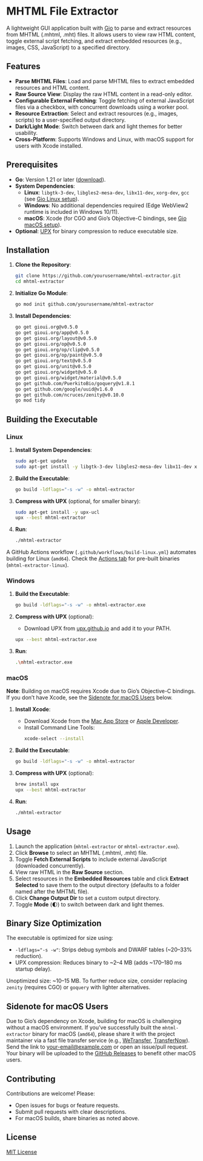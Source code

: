 # MHTML File Extractor

A lightweight GUI application built with [Gio](https://gioui.org) to parse and extract resources from MHTML (.mhtml, .mht) files. It allows users to view raw HTML content, toggle external script fetching, and extract embedded resources (e.g., images, CSS, JavaScript) to a specified directory.

## Features

- **Parse MHTML Files**: Load and parse MHTML files to extract embedded resources and HTML content.
- **Raw Source View**: Display the raw HTML content in a read-only editor.
- **Configurable External Fetching**: Toggle fetching of external JavaScript files via a checkbox, with concurrent downloads using a worker pool.
- **Resource Extraction**: Select and extract resources (e.g., images, scripts) to a user-specified output directory.
- **Dark/Light Mode**: Switch between dark and light themes for better usability.
- **Cross-Platform**: Supports Windows and Linux, with macOS support for users with Xcode installed.

## Prerequisites

- **Go**: Version 1.21 or later ([download](https://golang.org/dl)).
- **System Dependencies**:
  - **Linux**: `libgtk-3-dev`, `libgles2-mesa-dev`, `libx11-dev`, `xorg-dev`, `gcc` (see [Gio Linux setup](https://gioui.org/doc/install/linux)).
  - **Windows**: No additional dependencies required (Edge WebView2 runtime is included in Windows 10/11).
  - **macOS**: Xcode (for CGO and Gio’s Objective-C bindings, see [Gio macOS setup](https://gioui.org/doc/install/macos)).
- **Optional**: [UPX](https://upx.github.io) for binary compression to reduce executable size.

## Installation

1. **Clone the Repository**:
   ```bash
   git clone https://github.com/yourusername/mhtml-extractor.git
   cd mhtml-extractor
   ```

2. **Initialize Go Module**:
   ```bash
   go mod init github.com/yourusername/mhtml-extractor
   ```

3. **Install Dependencies**:
   ```bash
   go get gioui.org@v0.5.0
   go get gioui.org/app@v0.5.0
   go get gioui.org/layout@v0.5.0
   go get gioui.org/op@v0.5.0
   go get gioui.org/op/clip@v0.5.0
   go get gioui.org/op/paint@v0.5.0
   go get gioui.org/text@v0.5.0
   go get gioui.org/unit@v0.5.0
   go get gioui.org/widget@v0.5.0
   go get gioui.org/widget/material@v0.5.0
   go get github.com/PuerkitoBio/goquery@v1.8.1
   go get github.com/google/uuid@v1.6.0
   go get github.com/ncruces/zenity@v0.10.0
   go mod tidy
   ```

## Building the Executable

### Linux

1. **Install System Dependencies**:
   ```bash
   sudo apt-get update
   sudo apt-get install -y libgtk-3-dev libgles2-mesa-dev libx11-dev xorg-dev gcc
   ```

2. **Build the Executable**:
   ```bash
   go build -ldflags="-s -w" -o mhtml-extractor
   ```

3. **Compress with UPX** (optional, for smaller binary):
   ```bash
   sudo apt-get install -y upx-ucl
   upx --best mhtml-extractor
   ```

4. **Run**:
   ```bash
   ./mhtml-extractor
   ```

A GitHub Actions workflow (`.github/workflows/build-linux.yml`) automates building for Linux (`amd64`). Check the [Actions tab](https://github.com/yourusername/mhtml-extractor/actions) for pre-built binaries (`mhtml-extractor-linux`).

### Windows

1. **Build the Executable**:
   ```bash
   go build -ldflags="-s -w" -o mhtml-extractor.exe
   ```

2. **Compress with UPX** (optional):
   - Download UPX from [upx.github.io](https://upx.github.io) and add it to your PATH.
   ```bash
   upx --best mhtml-extractor.exe
   ```

3. **Run**:
   ```bash
   .\mhtml-extractor.exe
   ```

### macOS

**Note**: Building on macOS requires Xcode due to Gio’s Objective-C bindings. If you don’t have Xcode, see the [Sidenote for macOS Users](#sidenote-for-macos-users) below.

1. **Install Xcode**:
   - Download Xcode from the [Mac App Store](https://apps.apple.com/us/app/xcode/id497799835) or [Apple Developer](https://developer.apple.com/xcode/).
   - Install Command Line Tools:
     ```bash
     xcode-select --install
     ```

2. **Build the Executable**:
   ```bash
   go build -ldflags="-s -w" -o mhtml-extractor
   ```

3. **Compress with UPX** (optional):
   ```bash
   brew install upx
   upx --best mhtml-extractor
   ```

4. **Run**:
   ```bash
   ./mhtml-extractor
   ```

## Usage

1. Launch the application (`mhtml-extractor` or `mhtml-extractor.exe`).
2. Click **Browse** to select an MHTML (.mhtml, .mht) file.
3. Toggle **Fetch External Scripts** to include external JavaScript (downloaded concurrently).
4. View raw HTML in the **Raw Source** section.
5. Select resources in the **Embedded Resources** table and click **Extract Selected** to save them to the output directory (defaults to a folder named after the MHTML file).
6. Click **Change Output Dir** to set a custom output directory.
7. Toggle **Mode** (🌓) to switch between dark and light themes.

## Binary Size Optimization

The executable is optimized for size using:
- `-ldflags="-s -w"`: Strips debug symbols and DWARF tables (~20–33% reduction).
- UPX compression: Reduces binary to ~2–4 MB (adds ~170–180 ms startup delay).

Unoptimized size: ~10–15 MB. To further reduce size, consider replacing `zenity` (requires CGO) or `goquery` with lighter alternatives.

## Sidenote for macOS Users

Due to Gio’s dependency on Xcode, building for macOS is challenging without a macOS environment. If you’ve successfully built the `mhtml-extractor` binary for macOS (`amd64`), please share it with the project maintainer via a fast file transfer service (e.g., [WeTransfer](https://wetransfer.com), [TransferNow](https://www.transfernow.net)). Send the link to [your-email@example.com](mailto:your-email@example.com) or open an issue/pull request. Your binary will be uploaded to the [GitHub Releases](https://github.com/yourusername/mhtml-extractor/releases) to benefit other macOS users.

## Contributing

Contributions are welcome! Please:
- Open issues for bugs or feature requests.
- Submit pull requests with clear descriptions.
- For macOS builds, share binaries as noted above.

## License

[MIT License](LICENSE)